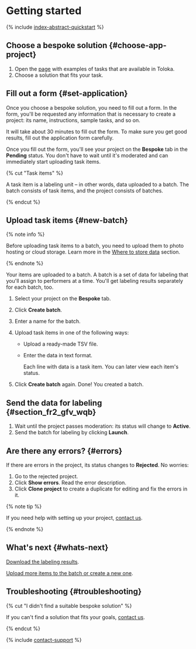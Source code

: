# Getting started

{% include [index-abstract-quickstart](../_includes/abstract-quickstart.md) %}

## Choose a bespoke solution {#choose-app-project}

1. Open the [page](https://platform.toloka.ai/requester/templates) with examples of tasks that are available in Toloka.
1. Choose a solution that fits your task.

## Fill out a form {#set-application}

Once you choose a bespoke solution, you need to fill out a form. In the form, you'll be requested any information that is necessary to create a project: its name, instructions, sample tasks, and so on.

It will take about 30 minutes to fill out the form. To make sure you get good results, fill out the application form carefully.

Once you fill out the form, you'll see your project on the **Bespoke** tab in the **Pending** status. You don't have to wait until it's moderated and can immediately start uploading task items.

{% cut "Task items" %}

A task item is a labeling unit – in other words, data uploaded to a batch. The batch consists of task items, and the project consists of batches.

{% endcut %}

## Upload task items {#new-batch}

{% note info %}

Before uploading task items to a batch, you need to upload them to photo hosting or cloud storage. Learn more in the [Where to store data](https://toloka.ai/docs/guide/concepts/cloud-storage.html) section.

{% endnote %}

Your items are uploaded to a batch. A batch is a set of data for labeling that you'll assign to performers at a time. You'll get labeling results separately for each batch, too.

1. Select your project on the **Bespoke** tab.

1. Click **Create batch**.

1. Enter a name for the batch.

1. Upload task items in one of the following ways:

    - Upload a ready-made TSV file.

    - Enter the data in text format.

      Each line with data is a task item. You can later view each item's status.

1. Click **Create batch** again. Done! You created a batch.

## Send the data for labeling {#section_fr2_gfv_wqb}

1. Wait until the project passes moderation: its status will change to **Active**.
1. Send the batch for labeling by clicking **Launch**.

## Are there any errors? {#errors}

If there are errors in the project, its status changes to **Rejected**. No worries:

1. Go to the rejected project.
1. Click **Show errors**. Read the error description.
1. Click **Clone project** to create a duplicate for editing and fix the errors in it.

{% note tip %}

If you need help with setting up your project, [contact us](support.md).

{% endnote %}

## What's next {#whats-next}

[Download the labeling results](download-results.md).

[Upload more items to the batch or create a new one](add-task.md#edit).

## Troubleshooting {#troubleshooting}

{% cut "I didn't find a suitable bespoke solution" %}

If you can't find a solution that fits your goals, [contact us](support.md).

{% endcut %}

{% include [contact-support](../_includes/contact-support.md) %}
